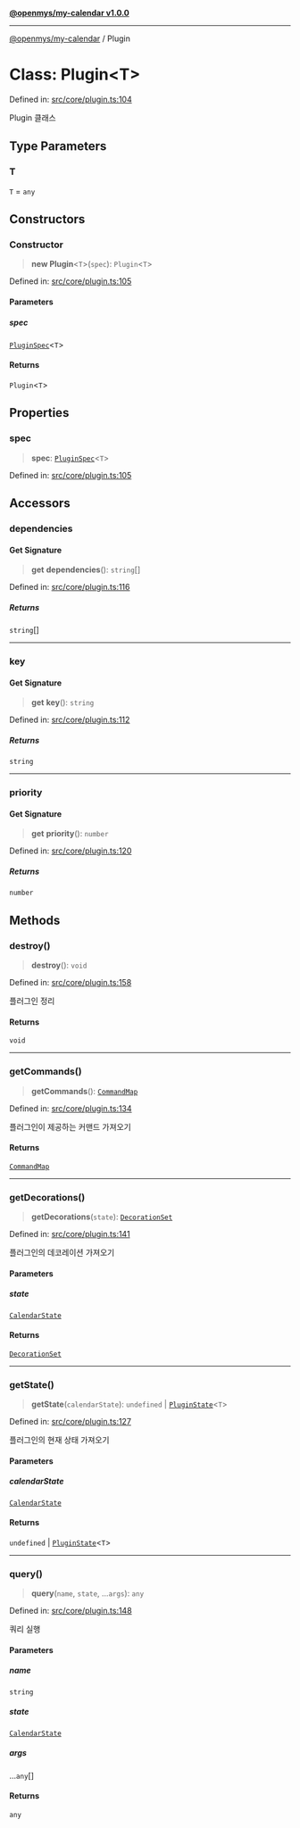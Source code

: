 [**@openmys/my-calendar v1.0.0**](../README.md)

***

[@openmys/my-calendar](../globals.md) / Plugin

# Class: Plugin\<T\>

Defined in: [src/core/plugin.ts:104](https://github.com/openmys/my-calendar/blob/96ebce4306bfb6a4ab4c4297a9b422c56933c5da/src/core/plugin.ts#L104)

Plugin 클래스

## Type Parameters

### T

`T` = `any`

## Constructors

### Constructor

> **new Plugin**\<`T`\>(`spec`): `Plugin`\<`T`\>

Defined in: [src/core/plugin.ts:105](https://github.com/openmys/my-calendar/blob/96ebce4306bfb6a4ab4c4297a9b422c56933c5da/src/core/plugin.ts#L105)

#### Parameters

##### spec

[`PluginSpec`](../interfaces/PluginSpec.md)\<`T`\>

#### Returns

`Plugin`\<`T`\>

## Properties

### spec

> **spec**: [`PluginSpec`](../interfaces/PluginSpec.md)\<`T`\>

Defined in: [src/core/plugin.ts:105](https://github.com/openmys/my-calendar/blob/96ebce4306bfb6a4ab4c4297a9b422c56933c5da/src/core/plugin.ts#L105)

## Accessors

### dependencies

#### Get Signature

> **get** **dependencies**(): `string`[]

Defined in: [src/core/plugin.ts:116](https://github.com/openmys/my-calendar/blob/96ebce4306bfb6a4ab4c4297a9b422c56933c5da/src/core/plugin.ts#L116)

##### Returns

`string`[]

***

### key

#### Get Signature

> **get** **key**(): `string`

Defined in: [src/core/plugin.ts:112](https://github.com/openmys/my-calendar/blob/96ebce4306bfb6a4ab4c4297a9b422c56933c5da/src/core/plugin.ts#L112)

##### Returns

`string`

***

### priority

#### Get Signature

> **get** **priority**(): `number`

Defined in: [src/core/plugin.ts:120](https://github.com/openmys/my-calendar/blob/96ebce4306bfb6a4ab4c4297a9b422c56933c5da/src/core/plugin.ts#L120)

##### Returns

`number`

## Methods

### destroy()

> **destroy**(): `void`

Defined in: [src/core/plugin.ts:158](https://github.com/openmys/my-calendar/blob/96ebce4306bfb6a4ab4c4297a9b422c56933c5da/src/core/plugin.ts#L158)

플러그인 정리

#### Returns

`void`

***

### getCommands()

> **getCommands**(): [`CommandMap`](../interfaces/CommandMap.md)

Defined in: [src/core/plugin.ts:134](https://github.com/openmys/my-calendar/blob/96ebce4306bfb6a4ab4c4297a9b422c56933c5da/src/core/plugin.ts#L134)

플러그인이 제공하는 커맨드 가져오기

#### Returns

[`CommandMap`](../interfaces/CommandMap.md)

***

### getDecorations()

> **getDecorations**(`state`): [`DecorationSet`](DecorationSet.md)

Defined in: [src/core/plugin.ts:141](https://github.com/openmys/my-calendar/blob/96ebce4306bfb6a4ab4c4297a9b422c56933c5da/src/core/plugin.ts#L141)

플러그인의 데코레이션 가져오기

#### Parameters

##### state

[`CalendarState`](../interfaces/CalendarState.md)

#### Returns

[`DecorationSet`](DecorationSet.md)

***

### getState()

> **getState**(`calendarState`): `undefined` \| [`PluginState`](PluginState.md)\<`T`\>

Defined in: [src/core/plugin.ts:127](https://github.com/openmys/my-calendar/blob/96ebce4306bfb6a4ab4c4297a9b422c56933c5da/src/core/plugin.ts#L127)

플러그인의 현재 상태 가져오기

#### Parameters

##### calendarState

[`CalendarState`](../interfaces/CalendarState.md)

#### Returns

`undefined` \| [`PluginState`](PluginState.md)\<`T`\>

***

### query()

> **query**(`name`, `state`, ...`args`): `any`

Defined in: [src/core/plugin.ts:148](https://github.com/openmys/my-calendar/blob/96ebce4306bfb6a4ab4c4297a9b422c56933c5da/src/core/plugin.ts#L148)

쿼리 실행

#### Parameters

##### name

`string`

##### state

[`CalendarState`](../interfaces/CalendarState.md)

##### args

...`any`[]

#### Returns

`any`
